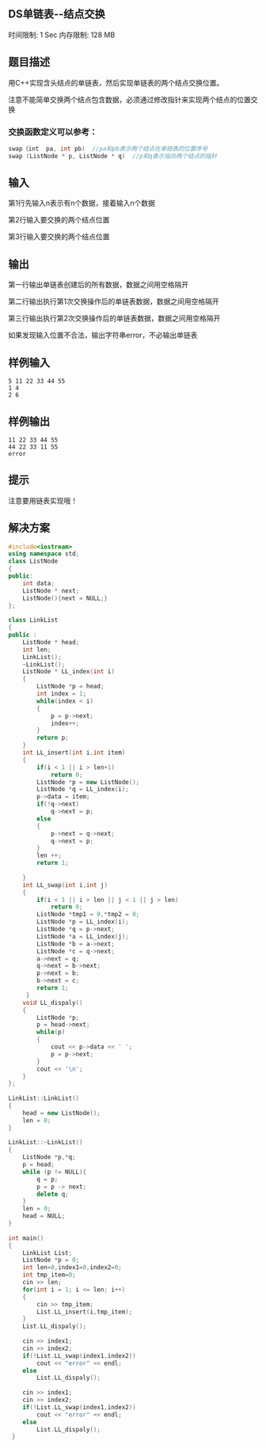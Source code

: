 ## DS单链表--结点交换

时间限制: 1 Sec  内存限制: 128 MB

## 题目描述
用C++实现含头结点的单链表，然后实现单链表的两个结点交换位置。

注意不能简单交换两个结点包含数据，必须通过修改指针来实现两个结点的位置交换

### 交换函数定义可以参考：

```c++
swap（int  pa, int pb)  //pa和pb表示两个结点在单链表的位置序号
swap (ListNode * p, ListNode * q)  //p和q表示指向两个结点的指针
```

## 输入
第1行先输入n表示有n个数据，接着输入n个数据

第2行输入要交换的两个结点位置

第3行输入要交换的两个结点位置

## 输出
第一行输出单链表创建后的所有数据，数据之间用空格隔开

第二行输出执行第1次交换操作后的单链表数据，数据之间用空格隔开

第三行输出执行第2次交换操作后的单链表数据，数据之间用空格隔开

如果发现输入位置不合法，输出字符串error，不必输出单链表

## 样例输入
```text
5 11 22 33 44 55
1 4
2 6
```

## 样例输出
```text
11 22 33 44 55 
44 22 33 11 55 
error
```

## 提示
注意要用链表实现哦！

## 解决方案

```c++
#include<iostream>
using namespace std;
class ListNode
{
public:
    int data;
    ListNode * next;
    ListNode(){next = NULL;}
};
 
class LinkList
{
public :
    ListNode * head;
    int len;
    LinkList();
    ~LinkList();
    ListNode * LL_index(int i)
    {
        ListNode *p = head;
        int index = 1;
        while(index < i)
        {
            p = p->next;
            index++;
        }
        return p;
    }
    int LL_insert(int i,int item)
    {
        if(i < 1 || i > len+1)
            return 0;
        ListNode *p = new ListNode();
        ListNode *q = LL_index(i);
        p->data = item;
        if(!q->next) 
            q->next = p;
        else
        {
            p->next = q->next;
            q->next = p;         
        }
        len ++;
        return 1;
 
    }
    int LL_swap(int i,int j)
    {
        if(i < 1 || i > len || j < 1 || j > len)
            return 0;
        ListNode *tmp1 = 0,*tmp2 = 0;
        ListNode *p = LL_index(i);
        ListNode *q = p->next;
        ListNode *a = LL_index(j);
        ListNode *b = a->next;
        ListNode *c = q->next;
        a->next = q;
        q->next = b->next;
        p->next = b;
        b->next = c;
        return 1; 
     } 
    void LL_dispaly()
    {
        ListNode *p;
        p = head->next;
        while(p)
        {
            cout << p->data << ' ';
            p = p->next;
        }
        cout << '\n';
    }
};
 
LinkList::LinkList()
{
    head = new ListNode();
    len = 0;
}
 
LinkList::~LinkList()
{
    ListNode *p,*q;
    p = head;
    while (p != NULL){
        q = p;
        p = p -> next;
        delete q;
    }
    len = 0;
    head = NULL;
}
 
int main()
{
    LinkList List;
    ListNode *p = 0;
    int len=0,index1=0,index2=0;
    int tmp_item=0;
    cin >> len;
    for(int i = 1; i <= len; i++)
    {
        cin >> tmp_item;
        List.LL_insert(i,tmp_item);
    }
    List.LL_dispaly();
     
    cin >> index1;
    cin >> index2;
    if(!List.LL_swap(index1,index2))
        cout << "error" << endl;
    else
        List.LL_dispaly();
     
    cin >> index1;
    cin >> index2;
    if(!List.LL_swap(index1,index2))
        cout << "error" << endl;
    else
        List.LL_dispaly();
 } 
```